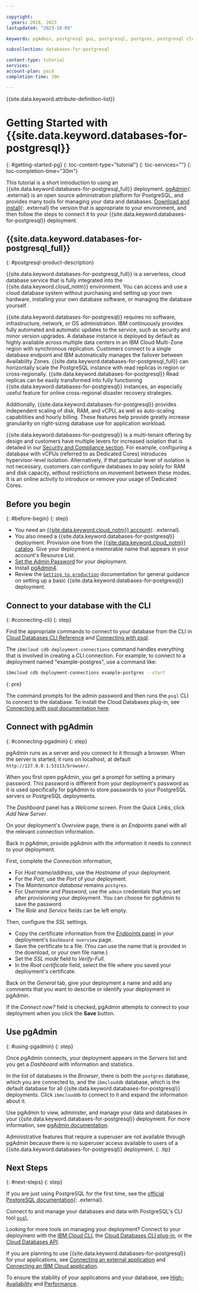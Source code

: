 ```yaml
---

copyright:
  years: 2018, 2023
lastupdated: "2023-10-09"

keywords: pgAdmin, postgresql gui, postgresql, postgres, postgresql cloud database, potgres getting started

subcollection: databases-for-postgresql

content-type: tutorial
services: 
account-plan: paid
completion-time: 30m

---
```


{{site.data.keyword.attribute-definition-list}}

# Getting Started with {{site.data.keyword.databases-for-postgresql}}
{: #getting-started-pg}
{: toc-content-type="tutorial"}
{: toc-services=""}
{: toc-completion-time="30m"}

This tutorial is a short introduction to using an {{site.data.keyword.databases-for-postgresql_full}} deployment. [pgAdmin](https://www.pgadmin.org/){: .external} is an open source administration platform for PostgreSQL, and provides many tools for managing your data and databases. [Download and install](https://www.pgadmin.org/download/){: .external} the version that is appropriate to your environment, and then follow the steps to connect it to your {{site.data.keyword.databases-for-postgresql}} deployment.

## {{site.data.keyword.databases-for-postgresql_full}}
{: #postgresql-product-description}

{{site.data.keyword.databases-for-postgresql_full}} is a serverless, cloud database service that is fully integrated into the {{site.data.keyword.cloud_notm}} environment. You can access and use a cloud database system without purchasing and setting up your own hardware, installing your own database software, or managing the database yourself.

{{site.data.keyword.databases-for-postgresql}} requires no software, infrastructure, network, or OS administration. IBM continuously provides fully automated and automatic updates to the service, such as security and minor version upgrades. A database instance is deployed by default as highly available across multiple data centers in an IBM Cloud Multi-Zone region with synchronous replication. Customers connect to a single database endpoint and IBM automatically manages the failover between Availability Zones. {{site.data.keyword.databases-for-postgresql_full}} can horizontally scale the PostgreSQL instance with read replicas in region or cross-regionally. {{site.data.keyword.databases-for-postgresql}} Read replicas can be easily transformed into fully functioning {{site.data.keyword.databases-for-postgresql}} instances, an especially useful feature for online cross-regional disaster recovery strategies.

Additionally, {{site.data.keyword.databases-for-postgresql}} provides independent scaling of disk, RAM, and vCPU, as well as auto-scaling capabilities and hourly billing. These features help provide greatly increase granularity on right-sizing database use for application workload.

{{site.data.keyword.databases-for-postgresql}} is a multi-tenant offering by design and customers have multiple levers for increased isolation that is detailed in our [Security and Compliance section](/docs/cloud-databases?topic=cloud-databases-manage-security-compliance). For example, configuring a database with vCPUs (referred to as Dedicated Cores) introduces hypervisor-level isolation. Alternatively, if that particular lever of isolation is not necessary, customers can configure databases to pay solely for RAM and disk capacity, without restrictions on movement between these modes. It is an online activity to introduce or remove your usage of Dedicated Cores.

## Before you begin
{: #before-begin}
{: step}

- You need an [{{site.data.keyword.cloud_notm}} account](https://cloud.ibm.com/registration){: .external}.
- You also nneed a {{site.data.keyword.databases-for-postgresql}} deployment. Provision one from the [{{site.data.keyword.cloud_notm}} catalog](https://cloud.ibm.com/catalog/services/databases-for-postgresql). Give your deployment a memorable name that appears in your account's Resource List.
- [Set the Admin Password](/docs/databases-for-postgresql?topic=databases-for-postgresql-user-management&interface=ui#user-management-set-admin-password-ui) for your deployment.
- Install [pgAdmin4](https://www.pgadmin.org/download/).
- Review the [`Getting to production`](/docs/cloud-databases?topic=cloud-databases-best-practices) documentation for general guidance on setting up a basic {{site.data.keyword.databases-for-postgresql}} deployment.

## Connect to your database with the CLI
{: #connecting-cli}
{: step}

Find the appropriate commands to connect to your database from the CLI in [Cloud Databases CLI Reference](https://cloud.ibm.com/docs/databases-cli-plugin?topic=databases-cli-plugin-cdb-reference) and [Connecting with psql](/docs/databases-for-postgresql?topic=databases-for-postgresql-connecting-psql).

The `ibmcloud cdb deployment-connections` command handles everything that is involved in creating a CLI connection. For example, to connect to a deployment named "example-postgres", use a command like:

```sh
ibmcloud cdb deployment-connections example-postgres --start
```
{: pre}

The command prompts for the admin password and then runs the `psql` CLI to connect to the database. To install the Cloud Databases plug-in, see [Connecting with psql documentation here](/docs/databases-for-postgresql?topic=databases-for-postgresql-connecting-psql).

## Connect with pgAdmin
{: #connecting-pgadmin}
{: step}

pgAdmin runs as a server and you connect to it through a browser. When the server is started, it runs on localhost, at default `http://127.0.0.1:53113/browser/`.

When you first open pgAdmin, you get a prompt for setting a primary password. This password is different from your deployment's password as it is used specifically for pgAdmin to store passwords to your PostgreSQL servers or PostgreSQL deployments.

The _Dashboard_ panel has a _Welcome_ screen. From the _Quick Links_, click _Add New Server_.

On your deployment's _Overview_ page, there is an _Endpoints_ panel with all the relevant connection information.

Back in pgAdmin, provide pgAdmin with the information it needs to connect to your deployment. 

First, complete the _Connection_ information, 
- For _Host name/address_, use the _Hostname_ of your deployment.
- For the _Port_, use the _Port_ of your deployment.
- The _Maintenance database_ remains `postgres`.
- For _Username_ and _Password_, use the `admin` credentials that you set after provisioning your deployment. You can choose for pgAdmin to save the password.
- The _Role_ and _Service_ fields can be left empty.

Then, configure the _SSL_ settings.
- Copy the certificate information from the [_Endpoints_ panel](/docs/databases-for-postgresql?topic=databases-for-postgresql-connection-strings) in your deployment's `Dashboard overview` page.
- Save the certificate to a file. (You can use the name that is provided in the download, or your own file name.)
- Set the _SSL mode_ field to _Verify-Full_.
- In the _Root certificate_ field, select the file where you saved your deployment's certificate.

Back on the _General_ tab, give your deployment a name and add any comments that you want to describe or identify your deployment in pgAdmin.

If the _Connect now?_ field is checked, pgAdmin attempts to connect to your deployment when you click the **Save** button.

## Use pgAdmin
{: #using-pgadmin}
{: step}

Once pgAdmin connects, your deployment appears in the _Servers_ list and you get a _Dashboard_ with information and statistics. 

In the list of databases in the _Browser_, there is both the `postgres` database, which you are connected to, and the `ibmclouddb` database, which is the default database for all {{site.data.keyword.databases-for-postgresql}} deployments. Click `ibmclouddb` to connect to it and expand the information about it.

Use pgAdmin to view, administer, and manage your data and databases in your {{site.data.keyword.databases-for-postgresql}} deployment. For more information, see [pgAdmin documentation](https://www.pgadmin.org/docs/pgadmin4/latest/index.html).

Administrative features that require a superuser are not available through pgAdmin because there is no superuser access available to users of a {{site.data.keyword.databases-for-postgresql}} deployment.
{: .tip}

## Next Steps
{: #next-steps}
{: step}

If you are just using PostgreSQL for the first time, see the [official PostgreSQL documentation](https://www.postgresql.org/docs/){: .external}. 

Connect to and manage your databases and data with PostgreSQL's CLI tool [`psql`](/docs/databases-for-postgresql?topic=databases-for-postgresql-connecting-psql).

Looking for more tools on managing your deployment? Connect to your deployment with the [IBM Cloud CLI](/docs/cli?topic=cli-install-ibmcloud-cli), the [Cloud Databases CLI plug-in](/docs/databases-cli-plugin?topic=databases-cli-plugin-cdb-reference), or the [Cloud Databases API](https://cloud.ibm.com/apidocs/cloud-databases-api).

If you are planning to use {{site.data.keyword.databases-for-postgresql}} for your applications, see [Connecting an external application](/docs/databases-for-postgresql?topic=databases-for-postgresql-external-app) and [Connecting an IBM Cloud application](/docs/databases-for-postgresql?topic=databases-for-postgresql-ibmcloud-app).

To ensure the stability of your applications and your database, see [High-Availability](/docs/databases-for-postgresql?topic=databases-for-postgresql-high-availability) and [Performance](/docs/databases-for-postgresql?topic=databases-for-postgresql-performance).
